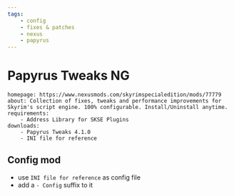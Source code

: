 ```yaml
---
tags:
    - config
    - fixes & patches
    - nexus
    - papyrus
---
```


# Papyrus Tweaks NG

```project_info
homepage: https://www.nexusmods.com/skyrimspecialedition/mods/77779
about: Collection of fixes, tweaks and performance improvements for Skyrim's script engine. 100% configurable. Install/Uninstall anytime.
requirements:
    - Address Library for SKSE Plugins
downloads:
    - Papyrus Tweaks 4.1.0
    - INI file for reference
```

## Config mod

* use `INI file for reference` as config file
* add a `- Config` suffix to it

